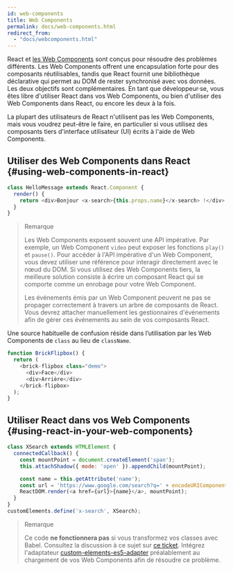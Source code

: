 ```yaml
---
id: web-components
title: Web Components
permalink: docs/web-components.html
redirect_from:
  - "docs/webcomponents.html"
---
```


React et [les Web Components](https://developer.mozilla.org/fr/docs/Web/Web_Components) sont conçus pour résoudre des problèmes différents. Les Web Components offrent une encapsulation forte pour des composants réutilisables, tandis que React fournit une bibliothèque déclarative qui permet au DOM de rester synchronisé avec vos données. Les deux objectifs sont complémentaires. En tant que développeur·se, vous êtes libre d'utiliser React dans vos Web Components, ou bien d'utiliser des Web Components dans React, ou encore les deux à la fois.

La plupart des utilisateurs de React n'utilisent pas les Web Components, mais vous voudrez peut-être le faire, en particulier si vous utilisez des composants tiers d'interface utilisateur (UI) écrits à l'aide de Web Components.

## Utiliser des Web Components dans React {#using-web-components-in-react}

```javascript
class HelloMessage extends React.Component {
  render() {
    return <div>Bonjour <x-search>{this.props.name}</x-search> !</div>;
  }
}
```

>Remarque
>
> Les Web Components exposent souvent une API impérative. Par exemple, un Web Component `video` peut exposer les fonctions `play()` et `pause()`. Pour accéder à l'API impérative d'un Web Component, vous devez utiliser une référence pour interagir directement avec le nœud du DOM. Si vous utilisez des Web Components tiers, la meilleure solution consiste à écrire un composant React qui se comporte comme un enrobage pour votre Web Component.
>
> Les événements émis par un Web Component peuvent ne pas se propager correctement à travers un arbre de composants de React.
> Vous devrez attacher manuellement les gestionnaires d'événements afin de gérer ces événements au sein de vos composants React.

Une source habituelle de confusion réside dans l’utilisation par les Web Components de `class` au lieu de `className`.

```javascript
function BrickFlipbox() {
  return (
    <brick-flipbox class="demo">
      <div>Face</div>
      <div>Arrière</div>
    </brick-flipbox>
  );
}
```

## Utiliser React dans vos Web Components {#using-react-in-your-web-components}

```javascript
class XSearch extends HTMLElement {
  connectedCallback() {
    const mountPoint = document.createElement('span');
    this.attachShadow({ mode: 'open' }).appendChild(mountPoint);

    const name = this.getAttribute('name');
    const url = 'https://www.google.com/search?q=' + encodeURIComponent(name);
    ReactDOM.render(<a href={url}>{name}</a>, mountPoint);
  }
}
customElements.define('x-search', XSearch);
```

>Remarque
>
> Ce code **ne fonctionnera pas** si vous transformez vos classes avec Babel. Consultez la discussion à ce sujet sur [ce ticket](https://github.com/w3c/webcomponents/issues/587).
> Intégrez l'adaptateur [custom-elements-es5-adapter](https://github.com/webcomponents/polyfills/tree/master/packages/webcomponentsjs#custom-elements-es5-adapterjs) préalablement au chargement de vos Web Components afin de résoudre ce problème.
